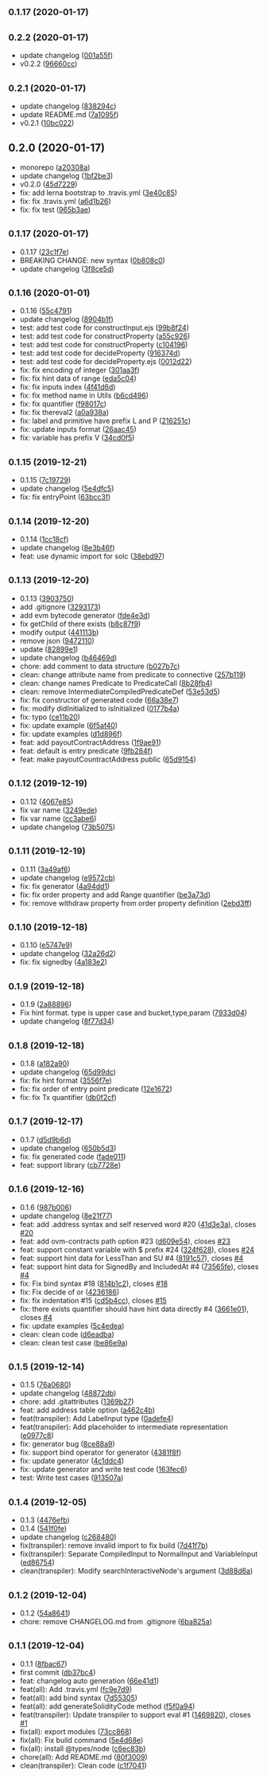 ## <small>0.1.17 (2020-01-17)</small>




## <small>0.2.2 (2020-01-17)</small>

* update changelog ([001a55f](https://github.com/cryptoeconomicslab/ovm-compiler/commit/001a55f))
* v0.2.2 ([96660cc](https://github.com/cryptoeconomicslab/ovm-compiler/commit/96660cc))



## <small>0.2.1 (2020-01-17)</small>

* update changelog ([838294c](https://github.com/cryptoeconomicslab/ovm-compiler/commit/838294c))
* update README.md ([7a1095f](https://github.com/cryptoeconomicslab/ovm-compiler/commit/7a1095f))
* v0.2.1 ([10bc022](https://github.com/cryptoeconomicslab/ovm-compiler/commit/10bc022))



## 0.2.0 (2020-01-17)

* monorepo ([a20308a](https://github.com/cryptoeconomicslab/ovm-compiler/commit/a20308a))
* update changelog ([1bf2be3](https://github.com/cryptoeconomicslab/ovm-compiler/commit/1bf2be3))
* v0.2.0 ([45d7229](https://github.com/cryptoeconomicslab/ovm-compiler/commit/45d7229))
* fix: add lerna bootstrap to .travis.yml ([3e40c85](https://github.com/cryptoeconomicslab/ovm-compiler/commit/3e40c85))
* fix: fix .travis.yml ([a6d1b26](https://github.com/cryptoeconomicslab/ovm-compiler/commit/a6d1b26))
* fix: fix test ([965b3ae](https://github.com/cryptoeconomicslab/ovm-compiler/commit/965b3ae))



## <small>0.1.17 (2020-01-17)</small>

* 0.1.17 ([23c1f7e](https://github.com/cryptoeconomicslab/ovm-compiler/commit/23c1f7e))
* BREAKING CHANGE: new syntax ([0b808c0](https://github.com/cryptoeconomicslab/ovm-compiler/commit/0b808c0))
* update changelog ([3f8ce5d](https://github.com/cryptoeconomicslab/ovm-compiler/commit/3f8ce5d))



## <small>0.1.16 (2020-01-01)</small>

* 0.1.16 ([55c4791](https://github.com/cryptoeconomicslab/ovm-compiler/commit/55c4791))
* update changelog ([8904b1f](https://github.com/cryptoeconomicslab/ovm-compiler/commit/8904b1f))
* test: add test code for constructInput.ejs ([99b8f24](https://github.com/cryptoeconomicslab/ovm-compiler/commit/99b8f24))
* test: add test code for constructProperty ([a55c926](https://github.com/cryptoeconomicslab/ovm-compiler/commit/a55c926))
* test: add test code for constructProperty ([c104196](https://github.com/cryptoeconomicslab/ovm-compiler/commit/c104196))
* test: add test code for decideProperty ([916374d](https://github.com/cryptoeconomicslab/ovm-compiler/commit/916374d))
* test: add test code for decideProperty.ejs ([0012d22](https://github.com/cryptoeconomicslab/ovm-compiler/commit/0012d22))
* fix: fix encoding of integer ([301aa3f](https://github.com/cryptoeconomicslab/ovm-compiler/commit/301aa3f))
* fix: fix hint data of range ([eda5c04](https://github.com/cryptoeconomicslab/ovm-compiler/commit/eda5c04))
* fix: fix inputs index ([4f41d6d](https://github.com/cryptoeconomicslab/ovm-compiler/commit/4f41d6d))
* fix: fix method name in Utils ([b6cd496](https://github.com/cryptoeconomicslab/ovm-compiler/commit/b6cd496))
* fix: fix quantifier ([f98017c](https://github.com/cryptoeconomicslab/ovm-compiler/commit/f98017c))
* fix: fix thereval2 ([a0a938a](https://github.com/cryptoeconomicslab/ovm-compiler/commit/a0a938a))
* fix: label and primitive have prefix L and P ([216251c](https://github.com/cryptoeconomicslab/ovm-compiler/commit/216251c))
* fix: update inputs format ([26aac45](https://github.com/cryptoeconomicslab/ovm-compiler/commit/26aac45))
* fix: variable has prefix V ([34cd0f5](https://github.com/cryptoeconomicslab/ovm-compiler/commit/34cd0f5))



## <small>0.1.15 (2019-12-21)</small>

* 0.1.15 ([7c19729](https://github.com/cryptoeconomicslab/ovm-compiler/commit/7c19729))
* update changelog ([5e4dfc5](https://github.com/cryptoeconomicslab/ovm-compiler/commit/5e4dfc5))
* fix: fix entryPoint ([63bcc3f](https://github.com/cryptoeconomicslab/ovm-compiler/commit/63bcc3f))



## <small>0.1.14 (2019-12-20)</small>

* 0.1.14 ([1cc18cf](https://github.com/cryptoeconomicslab/ovm-compiler/commit/1cc18cf))
* update changelog ([8e3b46f](https://github.com/cryptoeconomicslab/ovm-compiler/commit/8e3b46f))
* feat: use dynamic import for solc ([38ebd97](https://github.com/cryptoeconomicslab/ovm-compiler/commit/38ebd97))



## <small>0.1.13 (2019-12-20)</small>

* 0.1.13 ([3903750](https://github.com/cryptoeconomicslab/ovm-compiler/commit/3903750))
* add .gitignore ([3293173](https://github.com/cryptoeconomicslab/ovm-compiler/commit/3293173))
* add evm bytecode generator ([fde4e3d](https://github.com/cryptoeconomicslab/ovm-compiler/commit/fde4e3d))
* fix getChild of there exists ([b8c87f9](https://github.com/cryptoeconomicslab/ovm-compiler/commit/b8c87f9))
* modify output ([441113b](https://github.com/cryptoeconomicslab/ovm-compiler/commit/441113b))
* remove json ([9472110](https://github.com/cryptoeconomicslab/ovm-compiler/commit/9472110))
* update ([82899e1](https://github.com/cryptoeconomicslab/ovm-compiler/commit/82899e1))
* update changelog ([b46469d](https://github.com/cryptoeconomicslab/ovm-compiler/commit/b46469d))
* chore: add comment to data structure ([b027b7c](https://github.com/cryptoeconomicslab/ovm-compiler/commit/b027b7c))
* clean: change attribute name from predicate to connective ([257b119](https://github.com/cryptoeconomicslab/ovm-compiler/commit/257b119))
* clean: change names Predicate to PredicateCall ([8b28fb4](https://github.com/cryptoeconomicslab/ovm-compiler/commit/8b28fb4))
* clean: remove IntermediateCompiledPredicateDef ([53e53d5](https://github.com/cryptoeconomicslab/ovm-compiler/commit/53e53d5))
* fix: fix constructor of generated code ([66a38e7](https://github.com/cryptoeconomicslab/ovm-compiler/commit/66a38e7))
* fix: modify didInitialized to isInitialized ([0177b4a](https://github.com/cryptoeconomicslab/ovm-compiler/commit/0177b4a))
* fix: typo ([ce11b20](https://github.com/cryptoeconomicslab/ovm-compiler/commit/ce11b20))
* fix: update example ([6f5af40](https://github.com/cryptoeconomicslab/ovm-compiler/commit/6f5af40))
* fix: update examples ([d1d896f](https://github.com/cryptoeconomicslab/ovm-compiler/commit/d1d896f))
* feat: add payoutContractAddress ([1f9ae91](https://github.com/cryptoeconomicslab/ovm-compiler/commit/1f9ae91))
* feat: default is entry predicate ([9fb284f](https://github.com/cryptoeconomicslab/ovm-compiler/commit/9fb284f))
* feat: make payoutCountractAddress public ([65d9154](https://github.com/cryptoeconomicslab/ovm-compiler/commit/65d9154))



## <small>0.1.12 (2019-12-19)</small>

* 0.1.12 ([4067e85](https://github.com/cryptoeconomicslab/ovm-compiler/commit/4067e85))
* fix var name ([3249ede](https://github.com/cryptoeconomicslab/ovm-compiler/commit/3249ede))
* fix var name ([cc3abe6](https://github.com/cryptoeconomicslab/ovm-compiler/commit/cc3abe6))
* update changelog ([73b5075](https://github.com/cryptoeconomicslab/ovm-compiler/commit/73b5075))



## <small>0.1.11 (2019-12-19)</small>

* 0.1.11 ([3a49af6](https://github.com/cryptoeconomicslab/ovm-compiler/commit/3a49af6))
* update changelog ([e9572cb](https://github.com/cryptoeconomicslab/ovm-compiler/commit/e9572cb))
* fix: fix generator ([4a94dd1](https://github.com/cryptoeconomicslab/ovm-compiler/commit/4a94dd1))
* fix: fix order property and add Range quantifier ([be3a73d](https://github.com/cryptoeconomicslab/ovm-compiler/commit/be3a73d))
* fix: remove withdraw property from order property definition ([2ebd3ff](https://github.com/cryptoeconomicslab/ovm-compiler/commit/2ebd3ff))



## <small>0.1.10 (2019-12-18)</small>

* 0.1.10 ([e5747e9](https://github.com/cryptoeconomicslab/ovm-compiler/commit/e5747e9))
* update changelog ([32a26d2](https://github.com/cryptoeconomicslab/ovm-compiler/commit/32a26d2))
* fix: fix signedby ([4a183e2](https://github.com/cryptoeconomicslab/ovm-compiler/commit/4a183e2))



## <small>0.1.9 (2019-12-18)</small>

* 0.1.9 ([2a88896](https://github.com/cryptoeconomicslab/ovm-compiler/commit/2a88896))
* Fix hint format. type is upper case and bucket,type,param ([7933d04](https://github.com/cryptoeconomicslab/ovm-compiler/commit/7933d04))
* update changelog ([8f77d34](https://github.com/cryptoeconomicslab/ovm-compiler/commit/8f77d34))



## <small>0.1.8 (2019-12-18)</small>

* 0.1.8 ([a182a90](https://github.com/cryptoeconomicslab/ovm-compiler/commit/a182a90))
* update changelog ([65d99dc](https://github.com/cryptoeconomicslab/ovm-compiler/commit/65d99dc))
* fix: fix hint format ([3556f7e](https://github.com/cryptoeconomicslab/ovm-compiler/commit/3556f7e))
* fix: fix order of entry point predicate ([12e1672](https://github.com/cryptoeconomicslab/ovm-compiler/commit/12e1672))
* fix: fix Tx quantifier ([db0f2cf](https://github.com/cryptoeconomicslab/ovm-compiler/commit/db0f2cf))



## <small>0.1.7 (2019-12-17)</small>

* 0.1.7 ([d5d9b6d](https://github.com/cryptoeconomicslab/ovm-compiler/commit/d5d9b6d))
* update changelog ([650b5d3](https://github.com/cryptoeconomicslab/ovm-compiler/commit/650b5d3))
* fix: fix generated code ([fade011](https://github.com/cryptoeconomicslab/ovm-compiler/commit/fade011))
* feat: support library ([cb7728e](https://github.com/cryptoeconomicslab/ovm-compiler/commit/cb7728e))



## <small>0.1.6 (2019-12-16)</small>

* 0.1.6 ([987b006](https://github.com/cryptoeconomicslab/ovm-compiler/commit/987b006))
* update changelog ([8e21f77](https://github.com/cryptoeconomicslab/ovm-compiler/commit/8e21f77))
* feat: add .address syntax and self reserved word #20 ([41d3e3a](https://github.com/cryptoeconomicslab/ovm-compiler/commit/41d3e3a)), closes [#20](https://github.com/cryptoeconomicslab/ovm-compiler/issues/20)
* feat: add ovm-contracts path option #23 ([d609e54](https://github.com/cryptoeconomicslab/ovm-compiler/commit/d609e54)), closes [#23](https://github.com/cryptoeconomicslab/ovm-compiler/issues/23)
* feat: support constant variable with $ prefix #24 ([324f628](https://github.com/cryptoeconomicslab/ovm-compiler/commit/324f628)), closes [#24](https://github.com/cryptoeconomicslab/ovm-compiler/issues/24)
* feat: support hint data for LessThan and SU #4 ([8191c57](https://github.com/cryptoeconomicslab/ovm-compiler/commit/8191c57)), closes [#4](https://github.com/cryptoeconomicslab/ovm-compiler/issues/4)
* feat: support hint data for SignedBy and IncludedAt #4 ([73565fe](https://github.com/cryptoeconomicslab/ovm-compiler/commit/73565fe)), closes [#4](https://github.com/cryptoeconomicslab/ovm-compiler/issues/4)
* fix: Fix bind syntax #18 ([814b1c2](https://github.com/cryptoeconomicslab/ovm-compiler/commit/814b1c2)), closes [#18](https://github.com/cryptoeconomicslab/ovm-compiler/issues/18)
* fix: Fix decide of or ([4236186](https://github.com/cryptoeconomicslab/ovm-compiler/commit/4236186))
* fix: fix indentation #15 ([cd5b4cc](https://github.com/cryptoeconomicslab/ovm-compiler/commit/cd5b4cc)), closes [#15](https://github.com/cryptoeconomicslab/ovm-compiler/issues/15)
* fix: there exists quantifier should have hint data directly #4 ([3661e01](https://github.com/cryptoeconomicslab/ovm-compiler/commit/3661e01)), closes [#4](https://github.com/cryptoeconomicslab/ovm-compiler/issues/4)
* fix: update examples ([5c4edea](https://github.com/cryptoeconomicslab/ovm-compiler/commit/5c4edea))
* clean: clean code ([d6eadba](https://github.com/cryptoeconomicslab/ovm-compiler/commit/d6eadba))
* clean: clean test case ([be86e9a](https://github.com/cryptoeconomicslab/ovm-compiler/commit/be86e9a))



## <small>0.1.5 (2019-12-14)</small>

* 0.1.5 ([76a0680](https://github.com/cryptoeconomicslab/ovm-compiler/commit/76a0680))
* update changelog ([48872db](https://github.com/cryptoeconomicslab/ovm-compiler/commit/48872db))
* chore: add .gitattributes ([1369b27](https://github.com/cryptoeconomicslab/ovm-compiler/commit/1369b27))
* feat: add address table option ([a462c4b](https://github.com/cryptoeconomicslab/ovm-compiler/commit/a462c4b))
* feat(transpiler): Add LabelInput type ([0adefe4](https://github.com/cryptoeconomicslab/ovm-compiler/commit/0adefe4))
* feat(transpiler): Add placeholder to intermediate representation ([e0977c8](https://github.com/cryptoeconomicslab/ovm-compiler/commit/e0977c8))
* fix: generator bug ([8ce88a9](https://github.com/cryptoeconomicslab/ovm-compiler/commit/8ce88a9))
* fix: support bind operator for generator ([4381f8f](https://github.com/cryptoeconomicslab/ovm-compiler/commit/4381f8f))
* fix: update generator ([4c1ddc4](https://github.com/cryptoeconomicslab/ovm-compiler/commit/4c1ddc4))
* fix: update generator and write test code ([163fec6](https://github.com/cryptoeconomicslab/ovm-compiler/commit/163fec6))
* test: Write test cases ([913507a](https://github.com/cryptoeconomicslab/ovm-compiler/commit/913507a))



## <small>0.1.4 (2019-12-05)</small>

* 0.1.3 ([4476efb](https://github.com/cryptoeconomicslab/ovm-compiler/commit/4476efb))
* 0.1.4 ([541f0fe](https://github.com/cryptoeconomicslab/ovm-compiler/commit/541f0fe))
* update changelog ([c268480](https://github.com/cryptoeconomicslab/ovm-compiler/commit/c268480))
* fix(transpiler): remove invalid import to fix build ([7d41f7b](https://github.com/cryptoeconomicslab/ovm-compiler/commit/7d41f7b))
* fix(transpiler): Separate CompiledInput to NormalInput and VariableInput ([ed86754](https://github.com/cryptoeconomicslab/ovm-compiler/commit/ed86754))
* clean(transpiler): Modify searchInteractiveNode's argument ([3d88d6a](https://github.com/cryptoeconomicslab/ovm-compiler/commit/3d88d6a))



## <small>0.1.2 (2019-12-04)</small>

* 0.1.2 ([54a8641](https://github.com/cryptoeconomicslab/ovm-compiler/commit/54a8641))
* chore: remove CHANGELOG.md from .gitignore ([6ba825a](https://github.com/cryptoeconomicslab/ovm-compiler/commit/6ba825a))



## <small>0.1.1 (2019-12-04)</small>

* 0.1.1 ([8fbac67](https://github.com/cryptoeconomicslab/ovm-compiler/commit/8fbac67))
* first commit ([db37bc4](https://github.com/cryptoeconomicslab/ovm-compiler/commit/db37bc4))
* feat: changelog auto generation ([66e41d1](https://github.com/cryptoeconomicslab/ovm-compiler/commit/66e41d1))
* feat(all): Add .travis.yml ([fc9e7d9](https://github.com/cryptoeconomicslab/ovm-compiler/commit/fc9e7d9))
* feat(all): add bind syntax ([7d55305](https://github.com/cryptoeconomicslab/ovm-compiler/commit/7d55305))
* feat(all): add generateSolidityCode method ([f5f0a94](https://github.com/cryptoeconomicslab/ovm-compiler/commit/f5f0a94))
* feat(transpiler): Update transpiler to support eval #1 ([1469820](https://github.com/cryptoeconomicslab/ovm-compiler/commit/1469820)), closes [#1](https://github.com/cryptoeconomicslab/ovm-compiler/issues/1)
* fix(all): export modules ([73cc868](https://github.com/cryptoeconomicslab/ovm-compiler/commit/73cc868))
* fix(all): Fix build command ([5e4d68e](https://github.com/cryptoeconomicslab/ovm-compiler/commit/5e4d68e))
* fix(all): install @types/node ([c6ec83b](https://github.com/cryptoeconomicslab/ovm-compiler/commit/c6ec83b))
* chore(all): Add README.md ([80f3009](https://github.com/cryptoeconomicslab/ovm-compiler/commit/80f3009))
* clean(transpiler): Clean code ([c1f7041](https://github.com/cryptoeconomicslab/ovm-compiler/commit/c1f7041))



